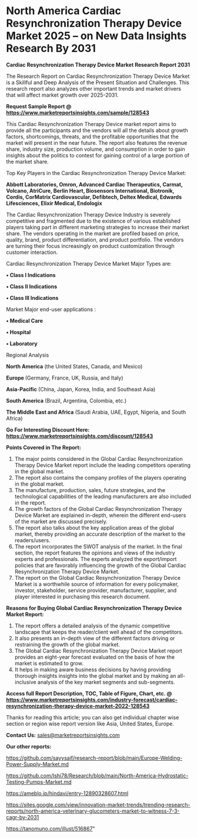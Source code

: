 # North America Cardiac Resynchronization Therapy Device Market 2025 – on New Data Insights Research By 2031

<strong>Cardiac Resynchronization Therapy Device Market Research Report 2031</strong>

The Research Report on Cardiac Resynchronization Therapy Device Market is a Skillful and Deep Analysis of the Present Situation and Challenges. This research report also analyzes other important trends and market drivers that will affect market growth over 2025-2031.

<strong>Request Sample Report @ <a href=https://www.marketreportsinsights.com/sample/128543>https://www.marketreportsinsights.com/sample/128543</a></strong>

This Cardiac Resynchronization Therapy Device market report aims to provide all the participants and the vendors will all the details about growth factors, shortcomings, threats, and the profitable opportunities that the market will present in the near future. The report also features the revenue share, industry size, production volume, and consumption in order to gain insights about the politics to contest for gaining control of a large portion of the market share.

Top Key Players in the Cardiac Resynchronization Therapy Device Market:

<strong>Abbott Laboratories, Omron, Advanced Cardiac Therapeutics, Carmat, Volcano, AtriCure, Berlin Heart, Biosensors International, Biotronik, Cordis, CorMatrix Cardiovascular, Defibtech, Deltex Medical, Edwards Lifesciences, Elixir Medical, Endologix</strong>

The Cardiac Resynchronization Therapy Device Industry is severely competitive and fragmented due to the existence of various established players taking part in different marketing strategies to increase their market share. The vendors operating in the market are profiled based on price, quality, brand, product differentiation, and product portfolio. The vendors are turning their focus increasingly on product customization through customer interaction.

Cardiac Resynchronization Therapy Device Market Major Types are:

<strong>• Class I Indications

• Class II Indications

• Class III Indications</strong>

Market Major end-user applications :

<strong>• Medical Care

• Hospital

• Laboratory</strong>

Regional Analysis

</u><strong><b>North America</b></strong> (the United States, Canada, and Mexico)

<strong><b>Europe </b></strong>(Germany, France, UK, Russia, and Italy)

<strong><b>Asia-Pacific</b></strong> (China, Japan, Korea, India, and Southeast Asia)

<strong><b>South America</b></strong> (Brazil, Argentina, Colombia, etc.)

<strong><b>The Middle East and Africa</b></strong> (Saudi Arabia, UAE, Egypt, Nigeria, and South Africa)

<strong>Go For Interesting Discount Here: <a href=https://www.marketreportsinsights.com/discount/128543>https://www.marketreportsinsights.com/discount/128543</a></strong>

<strong>Points Covered in The Report:</strong>
<ol>
  <li>The major points considered in the Global Cardiac Resynchronization Therapy Device Market report include the leading competitors operating in the global market.</li>
  <li>The report also contains the company profiles of the players operating in the global market.</li>
  <li>The manufacture, production, sales, future strategies, and the technological capabilities of the leading manufacturers are also included in the report.</li>
  <li>The growth factors of the Global Cardiac Resynchronization Therapy Device Market are explained in-depth, wherein the different end-users of the market are discussed precisely.</li>
  <li>The report also talks about the key application areas of the global market, thereby providing an accurate description of the market to the readers/users.</li>
  <li>The report incorporates the SWOT analysis of the market. In the final section, the report features the opinions and views of the industry experts and professionals. The experts analyzed the export/import policies that are favorably influencing the growth of the Global Cardiac Resynchronization Therapy Device Market.</li>
  <li>The report on the Global Cardiac Resynchronization Therapy Device Market is a worthwhile source of information for every policymaker, investor, stakeholder, service provider, manufacturer, supplier, and player interested in purchasing this research document.</li>
</ol>
<strong>Reasons for Buying Global Cardiac Resynchronization Therapy Device Market Report:</strong>

<ol>
  <li>The report offers a detailed analysis of the dynamic competitive landscape that keeps the reader/client well ahead of the competitors.</li>
  <li>It also presents an in-depth view of the different factors driving or restraining the growth of the global market.</li>
  <li>The Global Cardiac Resynchronization Therapy Device Market report provides an eight-year forecast evaluated on the basis of how the market is estimated to grow.</li>
  <li>It helps in making aware business decisions by having providing thorough insights insights into the global market and by making an all-inclusive analysis of the key market segments and sub-segments.</li>
</ol>
<strong>Access full Report Description, TOC, Table of Figure, Chart, etc. @ <a href=https://www.marketreportsinsights.com/industry-forecast/cardiac-resynchronization-therapy-device-market-2022-128543>https://www.marketreportsinsights.com/industry-forecast/cardiac-resynchronization-therapy-device-market-2022-128543</a></strong>


Thanks for reading this article; you can also get individual chapter wise section or region wise report version like Asia, United States, Europe.

<strong>Contact Us:</strong>
sales@marketreportsinsights.com

<strong>Our other reports:</strong>

<a href=https://github.com/sayysaif/research-report/blob/main/Europe-Welding-Power-Supply-Market.md>https://github.com/sayysaif/research-report/blob/main/Europe-Welding-Power-Supply-Market.md</a>

<a href=https://github.com/Ishi78/Research/blob/main/North-America-Hydrostatic-Testing-Pumps-Market.md>https://github.com/Ishi78/Research/blob/main/North-America-Hydrostatic-Testing-Pumps-Market.md</a>

<a href=https://ameblo.jp/hindavi/entry-12890328607.html>https://ameblo.jp/hindavi/entry-12890328607.html</a>

<a href=https://sites.google.com/view/innovation-market-trends/trending-research-reports/north-america-veterinary-glucometers-market-to-witness-7-3-cagr-by-2031>https://sites.google.com/view/innovation-market-trends/trending-research-reports/north-america-veterinary-glucometers-market-to-witness-7-3-cagr-by-2031</a>

<a href=https://tanomuno.com/illust/516867>https://tanomuno.com/illust/516867</a>"
